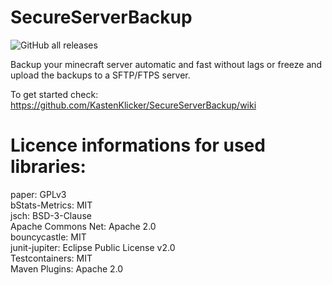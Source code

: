 # SecureServerBackup
<img alt="GitHub all releases" src="https://img.shields.io/github/downloads/kastenklicker/secureserverbackup/total?color=green&logo=github&style=flat-square">

Backup your minecraft server automatic and fast without lags or freeze and upload the backups to a SFTP/FTPS server.

To get started check: https://github.com/KastenKlicker/SecureServerBackup/wiki

# Licence informations for used libraries:

paper: GPLv3<br>
bStats-Metrics: MIT<br>
jsch: BSD-3-Clause<br>
Apache Commons Net: Apache 2.0<br>
bouncycastle: MIT<br>
junit-jupiter: Eclipse Public License v2.0<br>
Testcontainers: MIT<br>
Maven Plugins: Apache 2.0<br>
